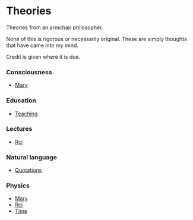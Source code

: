 # Theories

Theories from an armchair philosopher.

None of this is rigorous or necessarily original.
These are simply thoughts that have came into my mind.

Credit is given where it is due.

### Consciousness

- [Mary](./src/mary.txt)

### Education

- [Teaching](./src/teaching.txt)

### Lectures

- [Rci](./src/rci.txt)

### Natural language

- [Quotations](./src/quotations.txt)

### Physics

- [Mary](./src/mary.txt)
- [Rci](./src/rci.txt)
- [Time](./src/time.txt)

